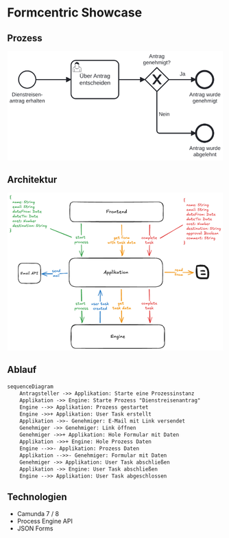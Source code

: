 # Formcentric Showcase

## Prozess

![dienstreisenantrag.svg](docs/Dienstreisenantrag.svg)

## Architektur

![architecture.png](docs/architecture.excalidraw.png)

## Ablauf

```mermaid
sequenceDiagram
    Antragsteller ->> Applikation: Starte eine Prozessinstanz
    Applikation ->> Engine: Starte Prozess "Dienstreisenantrag"
    Engine -->> Applikation: Prozess gestartet
    Engine ->>+ Applikation: User Task erstellt
    Applikation ->>- Genehmiger: E-Mail mit Link versendet
    Genehmiger ->> Genehmiger: Link öffnen
    Genehmiger ->>+ Applikation: Hole Formular mit Daten
    Applikation ->>+ Engine: Hole Prozess Daten
    Engine -->>- Applikation: Prozess Daten
    Applikation -->>- Genehmiger: Formular mit Daten
    Genehmiger ->> Applikation: User Task abschließen
    Applikation ->> Engine: User Task abschließen
    Engine -->> Applikation: User Task abgeschlossen
```

## Technologien

* Camunda 7 / 8
* Process Engine API
* JSON Forms